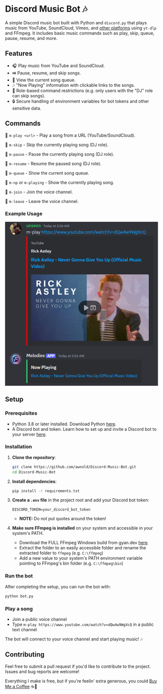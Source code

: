 
# Discord Music Bot 🎶

A simple Discord music bot built with Python and `discord.py` that plays music from YouTube, SoundCloud, Vimeo, and [other platforms](https://github.com/yt-dlp/yt-dlp/blob/master/supportedsites.md) using `yt-dlp` and FFmpeg. It includes basic music commands such as play, skip, queue, pause, resume, and more.

## Features

- 🎧 Play music from YouTube and SoundCloud.
- ⏯️ Pause, resume, and skip songs.
- 📃 View the current song queue.
- 🎶 "Now Playing" information with clickable links to the songs.
- 🛑 Role-based command restrictions (e.g. only users with the "DJ" role can skip songs).
- 🔒 Secure handling of environment variables for bot tokens and other sensitive data.

## Commands

🔹 `m-play <url>` - Play a song from a URL (YouTube/SoundCloud).

🔹 `m-skip` - Skip the currently playing song (DJ role).

🔹 `m-pause` - Pause the currently playing song (DJ role).

🔹 `m-resume` - Resume the paused song (DJ role).

🔹 `m-queue` - Show the current song queue.

🔹 `m-np` or `m-playing` - Show the currently playing song.

🔹 `m-join` - Join the voice channel.

🔹 `m-leave` - Leave the voice channel.

### Example Usage

![Example Screenshot](rickroll.png)

## Setup

### Prerequisites

- Python 3.8 or later installed. Download Python [here](https://www.python.org/downloads/).
- A Discord bot and token. Learn how to set up and invite a Discord bot to your server [here](https://discordpy.readthedocs.io/en/stable/discord.html).

### Installation

1. **Clone the repository**:

   ```bash
   git clone https://github.com/awnold/Discord-Music-Bot.git
   cd Discord-Music-Bot
   ```

2. **Install dependencies**:

   ```bash
   pip install -r requirements.txt
   ```

3. **Create a `.env` file** in the project root and add your Discord bot token:

   ```plaintext
   DISCORD_TOKEN=your_discord_bot_token
   ```
   - **NOTE:** Do not put quotes around the token!

4. **Make sure FFmpeg is installed** on your system and accessible in your system's PATH.

   - Download the FULL FFmpeg Windows build from gyan.dev [here](https://ffmpeg.org/download.html).
   - Extract the folder to an easily accessible folder and rename the extracted folder to `ffmpeg` (e.g. `C:\ffmpeg`)
   - Add a new value to your system's PATH environment variable pointing to FFmpeg's bin folder (e.g. `C:\ffmpeg\bin`)

### Run the bot

After completing the setup, you can run the bot with:

```bash
python bot.py
```

### Play a song

- Join a public voice channel
- Type `m-play https://www.youtube.com/watch?v=dQw4w9WgXcQ` in a public text channel

The bot will connect to your voice channel and start playing music! 🎶

## Contributing

Feel free to submit a pull request if you'd like to contribute to the project. Issues and bug reports are welcome!

Everything I make is free, but if you're feelin' extra generous, you could [Buy Me a Coffee](https://buymeacoffee.com/awnold) ☕💚
